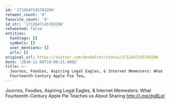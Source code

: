 ```yaml
---
id: '1712647145783296'
retweet_count: '0'
favorite_count: '0'
id_str: '1712647145783296'
retweeted: false
entities:
  hashtags: []
  symbols: []
  user_mentions: []
  urls: []
original_url: https://twitter.com/benbalter/status/1712647145783296
date: '2010-11-08T19:08:21.000Z'
title: >-
  Journos, Foodies, Aspiring Legal Eagles, & Internet Memesters: What
  Fourteenth-Century Apple Pie Tea…
---
```


Journos, Foodies, Aspiring Legal Eagles, & Internet Memesters: What Fourteenth-Century Apple Pie Teaches us About Sharing http://j.mp/dgBLpI